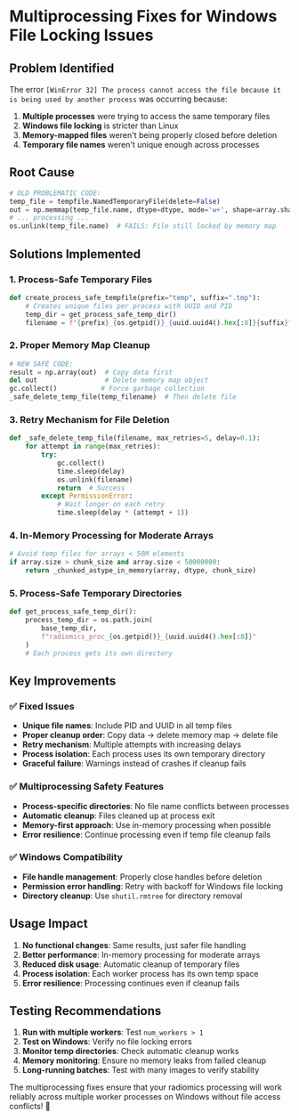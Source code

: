 # Multiprocessing Fixes for Windows File Locking Issues

## Problem Identified

The error `[WinError 32] The process cannot access the file because it is being used by another process` was occurring because:

1. **Multiple processes** were trying to access the same temporary files
2. **Windows file locking** is stricter than Linux
3. **Memory-mapped files** weren't being properly closed before deletion
4. **Temporary file names** weren't unique enough across processes

## Root Cause

```python
# OLD PROBLEMATIC CODE:
temp_file = tempfile.NamedTemporaryFile(delete=False)
out = np.memmap(temp_file.name, dtype=dtype, mode='w+', shape=array.shape)
# ... processing ...
os.unlink(temp_file.name)  # FAILS: File still locked by memory map
```

## Solutions Implemented

### 1. **Process-Safe Temporary Files**
```python
def create_process_safe_tempfile(prefix="temp", suffix=".tmp"):
    # Creates unique files per process with UUID and PID
    temp_dir = get_process_safe_temp_dir()
    filename = f"{prefix}_{os.getpid()}_{uuid.uuid4().hex[:8]}{suffix}"
```

### 2. **Proper Memory Map Cleanup**
```python
# NEW SAFE CODE:
result = np.array(out)  # Copy data first
del out                 # Delete memory map object
gc.collect()           # Force garbage collection
_safe_delete_temp_file(temp_filename)  # Then delete file
```

### 3. **Retry Mechanism for File Deletion**
```python
def _safe_delete_temp_file(filename, max_retries=5, delay=0.1):
    for attempt in range(max_retries):
        try:
            gc.collect()
            time.sleep(delay)
            os.unlink(filename)
            return  # Success
        except PermissionError:
            # Wait longer on each retry
            time.sleep(delay * (attempt + 1))
```

### 4. **In-Memory Processing for Moderate Arrays**
```python
# Avoid temp files for arrays < 50M elements
if array.size > chunk_size and array.size < 50000000:
    return _chunked_astype_in_memory(array, dtype, chunk_size)
```

### 5. **Process-Safe Temporary Directories**
```python
def get_process_safe_temp_dir():
    process_temp_dir = os.path.join(
        base_temp_dir, 
        f"radiomics_proc_{os.getpid()}_{uuid.uuid4().hex[:8]}"
    )
    # Each process gets its own directory
```

## Key Improvements

### ✅ **Fixed Issues**
- **Unique file names**: Include PID and UUID in all temp files
- **Proper cleanup order**: Copy data → delete memory map → delete file
- **Retry mechanism**: Multiple attempts with increasing delays
- **Process isolation**: Each process uses its own temporary directory
- **Graceful failure**: Warnings instead of crashes if cleanup fails

### ✅ **Multiprocessing Safety Features**
- **Process-specific directories**: No file name conflicts between processes
- **Automatic cleanup**: Files cleaned up at process exit
- **Memory-first approach**: Use in-memory processing when possible
- **Error resilience**: Continue processing even if temp file cleanup fails

### ✅ **Windows Compatibility**
- **File handle management**: Properly close handles before deletion
- **Permission error handling**: Retry with backoff for Windows file locking
- **Directory cleanup**: Use `shutil.rmtree` for directory removal

## Usage Impact

1. **No functional changes**: Same results, just safer file handling
2. **Better performance**: In-memory processing for moderate arrays
3. **Reduced disk usage**: Automatic cleanup of temporary files
4. **Process isolation**: Each worker process has its own temp space
5. **Error resilience**: Processing continues even if cleanup fails

## Testing Recommendations

1. **Run with multiple workers**: Test `num_workers > 1`
2. **Test on Windows**: Verify no file locking errors
3. **Monitor temp directories**: Check automatic cleanup works
4. **Memory monitoring**: Ensure no memory leaks from failed cleanup
5. **Long-running batches**: Test with many images to verify stability

The multiprocessing fixes ensure that your radiomics processing will work reliably across multiple worker processes on Windows without file access conflicts! 🚀